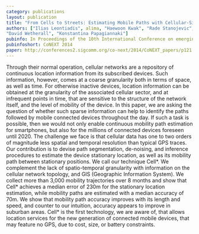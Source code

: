 ```yaml
---
category: publications
layout: publication
title: "From Cells to Streets: Estimating Mobile Paths with Cellular-Side Data"
authors: ["Ilias Leontiadis", alima, "Haewoon Kwak", "Rade Stanojevic",
"David Wetherall", "Konstantina Papagiannaki"]
pubinfo: In Proceedings of the 10th International Conference on emerging Networking EXperiments and Technologies (CoNEXT 2014).
pubinfoshort: CoNEXT 2014
paper: http://conferences2.sigcomm.org/co-next/2014/CoNEXT_papers/p121.pdf
---
```

Through their normal operation, cellular networks are a repository of
continuous location information from its subscribed devices. Such
information, however, comes at a coarse granularity both in terms of
space, as well as time. For otherwise inactive devices, location
information can be obtained at the granularity of the associated
cellular sector, and at infrequent points in time, that are sensitive to
the structure of the network itself, and the level of mobility of the
device. In this paper, we are asking the question of whether such sparse
information can help to identify the paths followed by mobile
connected devices throughout the day. If such a task is possible, then
we would not only enable continuous mobility path estimation for
smartphones, but also for the millions of connected devices foreseen
until 2020.
The challenge we face is that cellular data has one to two orders of
magnitude less spatial and temporal resolution than typical GPS traces.
Our contribution is to devise path segmentation, de-noising, and
inference procedures to estimate the device stationary location, as well
as its mobility path between stationary positions. We call our technique
Cell\*. We complement the lack of spatio-temporal granularity with
information on the cellular network topology, and GIS (Geographic
Information System).
We collect more than 3,000 mobility trajectories over 8 months and show
that Cell\* achieves a median error of 230m for the stationary location
estimation, while mobility paths are estimated with a median accuracy of
70m. We show that mobility path accuracy improves with its length and
speed, and counter to our intuition, accuracy appears to improve in
suburban areas. Cell\* is the first technology, we are aware of, that
allows location services for the new generation of connected mobile
devices, that may feature no GPS, due to cost, size, or battery
constraints.
